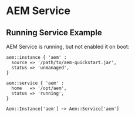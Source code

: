 # AEM Service

## Running Service Example

AEM Service is running, but not enabled it on boot:

~~~ puppet
aem::instance { 'aem' :
  source => '/path/to/aem-quickstart.jar',
  status => 'unmanaged',
}

aem::service { 'aem' :
  home   => '/opt/aem',
  status => 'running',
}

Aem::Instance['aem'] ~> Aem::Service['aem']
~~~
